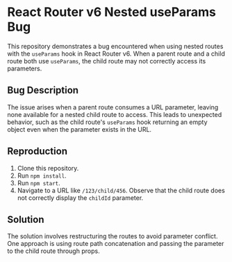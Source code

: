 # React Router v6 Nested useParams Bug

This repository demonstrates a bug encountered when using nested routes with the `useParams` hook in React Router v6.  When a parent route and a child route both use `useParams`, the child route may not correctly access its parameters.

## Bug Description

The issue arises when a parent route consumes a URL parameter, leaving none available for a nested child route to access.  This leads to unexpected behavior, such as the child route's `useParams` hook returning an empty object even when the parameter exists in the URL.

## Reproduction

1. Clone this repository.
2. Run `npm install`.
3. Run `npm start`.
4. Navigate to a URL like `/123/child/456`.  Observe that the child route does not correctly display the `childId` parameter.

## Solution

The solution involves restructuring the routes to avoid parameter conflict. One approach is using route path concatenation and passing the parameter to the child route through props.
